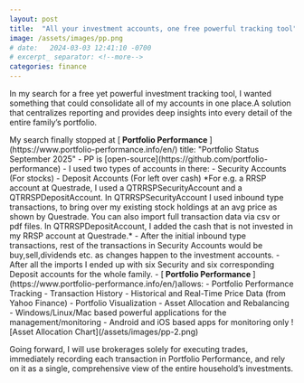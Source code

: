 ```yaml
---
layout: post
title:  "All your investment accounts, one free powerful tracking tool"
image: /assets/images/pp.png
# date:   2024-03-03 12:41:10 -0700
# excerpt_ separator: <!--more-->
categories: finance
---
```

<p>In my search for a free yet powerful investment tracking tool, I wanted something that could consolidate all of my accounts in one place.A solution that centralizes reporting and provides deep insights into every detail of the entire family’s portfolio.</p>
My search finally stopped at [<b> Portfolio Performance </b>](https://www.portfolio-performance.info/en/)
title:  "Portfolio Status September 2025"
- PP is [open-source](https://github.com/portfolio-performance)
- I used two types of accounts in there:
  - Security Accounts (For stocks)
  - Deposit Accounts (For left over cash)
  *For e.g. a RRSP account at Questrade, I used a QTRRSPSecurityAccount and a QTRRSPDepositAccount. In QTRRSPSecurityAccount I used inbound type transactions, to bring over my existing stock holdings at an avg price as shown by Questrade.  You can also import full transaction data via csv or pdf files.  In QTRRSPDepositAccount, I added the cash that is not invested in my RRSP account at Questrade.*
- After the initial inbound type transactions, rest of the transactions in Security Accounts would be buy,sell,dividends etc. as changes happen to the investment accounts. 
- After all the imports I ended up with six Security and six corresponding Deposit accounts for the whole family.
- [<b> Portfolio Performance </b>](https://www.portfolio-performance.info/en/)allows:
  - Portfolio Performance Tracking  
  - Transaction History  
  - Historical and Real-Time Price Data (from Yahoo Finance)  
  - Portfolio Visualization  
  - Asset Allocation and Rebalancing  
  - Windows/Linux/Mac based powerful applications for the management/monitoring
  - Android and iOS based apps for monitoring only
<!-- ![Asset Allocation View](/assets/images/pp-1.png) -->
![Asset Allocation Chart](/assets/images/pp-2.png)

Going forward, I will use brokerages solely for executing trades, immediately recording each transaction in Portfolio Performance, and rely on it as a single, comprehensive view of the entire household’s investments.